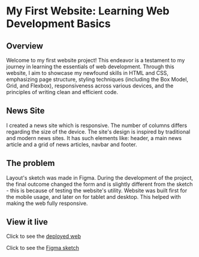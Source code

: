 # My First Website: Learning Web Development Basics

## Overview
Welcome to my first website project! This endeavor is a testament to my journey in learning the essentials of web development. Through this website, I aim to showcase my newfound skills in HTML and CSS, emphasizing page structure, styling techniques (including the Box Model, Grid, and Flexbox), responsiveness across various devices, and the principles of writing clean and efficient code.

## News Site

I created a news site which is responsive. The number of columns differs regarding the size of the device. The site's design is inspired by traditional and modern news sites. It has such elements like: header, a main news article and a grid of news articles, navbar and footer.

## The problem

Layout's sketch was made in Figma. During the development of the project, the final outcome changed the form and is slightly different from the sketch - this is because of testing the website's utility. 
Website was built first for the mobile usage, and later on for tablet and desktop. This helped with making the web fully responsive. 

## View it live
Click to see the <a href="https://keen-mandazi-860e4f.netlify.app" target="_blank"> deployed web </a>

Click to see the <a href="https://www.figma.com/file/rj9sfVuLULp2jKG7jrj0vi/Project-1---Article-Website?node-id=0%3A1&t=DPIx4G5t6otoPb1c-1" target="_blank">
Figma sketch </a>
